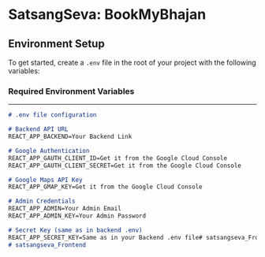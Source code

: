 # SatsangSeva: BookMyBhajan

## Environment Setup

To get started, create a `.env` file in the root of your project with the following variables:

### Required Environment Variables
---------------------------------

```markdown
# .env file configuration

# Backend API URL
REACT_APP_BACKEND=Your Backend Link

# Google Authentication
REACT_APP_GAUTH_CLIENT_ID=Get it from the Google Cloud Console
REACT_APP_GAUTH_CLIENT_SECRET=Get it from the Google Cloud Console

# Google Maps API Key
REACT_APP_GMAP_KEY=Get it from the Google Cloud Console

# Admin Credentials
REACT_APP_ADMIN=Your Admin Email
REACT_APP_ADMIN_KEY=Your Admin Password

# Secret Key (same as in backend .env)
REACT_APP_SECRET_KEY=Same as in your Backend .env file# satsangseva_Frontend
# satsangseva_Frontend
